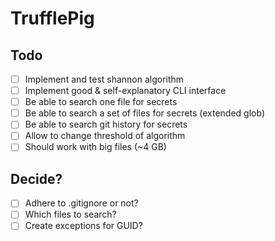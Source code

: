 # TrufflePig

## Todo

- [ ] Implement and test shannon algorithm
- [ ] Implement good & self-explanatory CLI interface
- [ ] Be able to search one file for secrets
- [ ] Be able to search a set of files for secrets (extended glob)
- [ ] Be able to search git history for secrets
- [ ] Allow to change threshold of algorithm
- [ ] Should work with big files (~4 GB)

## Decide?

- [ ] Adhere to .gitignore or not?
- [ ] Which files to search? 
- [ ] Create exceptions for GUID?

